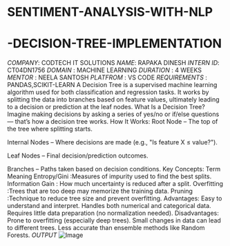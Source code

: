 # SENTIMENT-ANALYSIS-WITH-NLP
# -DECISION-TREE-IMPLEMENTATION
*COMPANY*: CODTECH IT SOLUTIONS
*NAME*: RAPAKA DINESH
*INTERN ID*: CT04DN1756
*DOMAIN* : MACHINE LEARNING
*DURATION* : 4 WEEKS
*MENTOR* : NEELA SANTOSH
*PLATFROM* : VS CODE
*REQUIREMENTS* : PANDAS,SCIKIT-LEARN
A Decision Tree is a supervised machine learning algorithm used for both classification and regression tasks. It works by splitting the data into branches based on feature values, ultimately leading to a decision or prediction at the leaf nodes.
What Is a Decision Tree?
Imagine making decisions by asking a series of yes/no or if/else questions — that’s how a decision tree works.
How It Works:
Root Node – The top of the tree where splitting starts.

Internal Nodes – Where decisions are made (e.g., "Is feature X ≤ value?").

Leaf Nodes – Final decision/prediction outcomes.

Branches – Paths taken based on decision conditions.
Key Concepts:
Term	         Meaning
Entropy/Gini	  :Measures of impurity used to find the best splits.
Information Gain :	How much uncertainty is reduced after a split.
Overfitting    	 :Trees that are too deep may memorize the training data.
Pruning	         :Technique to reduce tree size and prevent overfitting.
Advantages:
Easy to understand and interpret.
Handles both numerical and categorical data.
Requires little data preparation (no normalization needed).
Disadvantages:
Prone to overfitting (especially deep trees).
Small changes in data can lead to different trees.
Less accurate than ensemble methods like Random Forests.
*OUTPUT*
![Image](https://github.com/user-attachments/assets/6bdb9102-4bf8-4230-bf18-c4998b7fa89e)
